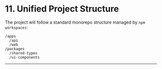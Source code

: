 # 11. Unified Project Structure

The project will follow a standard monorepo structure managed by `npm workspaces`:

```
/apps
  /api
  /web
/packages
  /shared-types
  /ui-components
```

---
